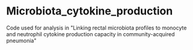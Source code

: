 # Microbiota_cytokine_production
Code used for analysis in "Linking rectal microbiota profiles to monocyte and neutrophil cytokine production capacity in community-acquired pneumonia"

